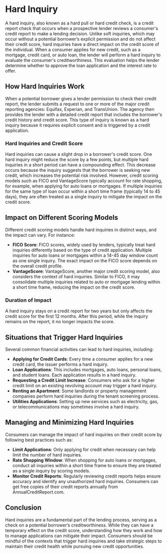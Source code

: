 # Hard Inquiry
A hard inquiry, also known as a hard pull or hard credit check, is a credit report check that occurs when a prospective lender reviews a consumer's credit report to make a lending decision. Unlike soft inquiries, which may occur without a potential borrower’s explicit permission and do not affect their credit score, hard inquiries have a direct impact on the credit score of the individual. When a consumer applies for new credit, such as a mortgage, credit card, or auto loan, the lender will perform a hard inquiry to evaluate the consumer's creditworthiness. This evaluation helps the lender determine whether to approve the loan application and the interest rate to offer.

## How Hard Inquiries Work
When a potential borrower gives a lender permission to check their credit report, the lender submits a request to one or more of the major credit reporting agencies: Equifax, Experian, and TransUnion. The agency then provides the lender with a detailed credit report that includes the borrower's credit history and credit score. This type of inquiry is known as a hard inquiry because it requires explicit consent and is triggered by a credit application.

### Hard Inquiries and Credit Score
Hard inquiries can cause a slight drop in a borrower's credit score. One hard inquiry might reduce the score by a few points, but multiple hard inquiries in a short period can have a compounding effect. This decrease occurs because the inquiry suggests that the borrower is seeking new credit, which increases the potential risk involved. However, credit scoring models such as FICO and VantageScore typically account for rate shopping, for example, when applying for auto loans or mortgages. If multiple inquiries for the same type of loan occur within a short time frame (typically 14 to 45 days), they are often treated as a single inquiry to mitigate the impact on the credit score.

## Impact on Different Scoring Models
Different credit scoring models handle hard inquiries in distinct ways, and the impact can vary. For instance:

- **FICO Score**: FICO scores, widely used by lenders, typically treat hard inquiries differently based on the type of credit application. Multiple inquiries for auto loans or mortgages within a 14-45 day window count as one single inquiry. The exact impact on the FICO score depends on the overall credit profile.
- **VantageScore**: VantageScore, another major credit scoring model, also considers the context of hard inquiries. Similar to FICO, it may consolidate multiple inquiries related to auto or mortgage lending within a short time frame, reducing the impact on the credit score.

### Duration of Impact
A hard inquiry stays on a credit report for two years but only affects the credit score for the first 12 months. After this period, while the inquiry remains on the report, it no longer impacts the score.

## Situations that Trigger Hard Inquiries
Several common financial activities can lead to hard inquiries, including:

- **Applying for Credit Cards**: Every time a consumer applies for a new credit card, the issuer performs a hard inquiry.
- **Loan Applications**: This includes mortgages, auto loans, personal loans, and student loans. Each application results in a hard inquiry. 
- **Requesting a Credit Limit Increase**: Consumers who ask for a higher credit limit on an existing revolving account may trigger a hard inquiry.
- **Renting an Apartment**: Some landlords or property management companies perform hard inquiries during the tenant screening process.
- **Utilities Applications**: Setting up new services such as electricity, gas, or telecommunications may sometimes involve a hard inquiry.

## Managing and Minimizing Hard Inquiries
Consumers can manage the impact of hard inquiries on their credit score by following best practices such as:

- **Limit Applications**: Only applying for credit when necessary can help limit the number of hard inquiries.
- **Rate Shopping Window**: When shopping for auto loans or mortgages, conduct all inquiries within a short time frame to ensure they are treated as a single inquiry by scoring models.
- **Monitor Credit Reports**: Regularly reviewing credit reports helps ensure accuracy and identify any unauthorized hard inquiries. Consumers can get free copies of their credit reports annually from AnnualCreditReport.com.

## Conclusion
Hard inquiries are a fundamental part of the lending process, serving as a check on a potential borrower’s creditworthiness. While they can have a temporary effect on the credit score, understanding how they work and how to manage applications can mitigate their impact. Consumers should be mindful of the contexts that trigger hard inquiries and take strategic steps to maintain their credit health while pursuing new credit opportunities.